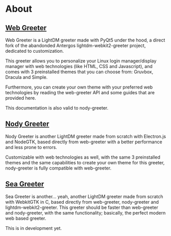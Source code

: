 # About
## [Web Greeter](https://github.com/JezerM/web-greeter)

Web Greeter is a LightDM greeter made with PyQt5 under the hood, a direct fork of the abandonded Antergos lightdm-webkit2-greeter project, dedicated to customization.

This greeter allows you to personalize your Linux login manager/display manager with web technologies (like HTML, CSS and Javascript), and comes with 3 preinstalled themes that you can choose from: Gruvbox, Dracula and Simple.

Furthermore, you can create your own theme with your preferred web technologies by reading the web-greeter API and some guides that are provided here.

This documentation is also valid to nody-greeter.

## [Nody Greeter](https://github.com/JezerM/nody-greeter)

Nody Greeter is another LightDM greeter made from scratch with Electron.js and NodeGTK, based directly from web-greeter with a better performance and less prone to errors.

Customizable with web technologies as well, with the same 3 preinstalled themes and the same capabilities to create your own theme for this greeter, nody-greeter is fully compatible with web-greeter.

## [Sea Greeter](https://github.com/JezerM/sea-greeter)

Sea Greeter is another... yeah, another LightDM greeter made from scratch with WebkitGTK in C, based directly from web-greeter, nody-greeter and lightdm-webkit2-greeter. This greeter should be faster than web-greeter and nody-greeter, with the same functionality; basically, the perfect modern web based greeter.

This is in development yet.
